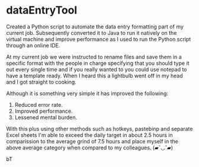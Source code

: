 # dataEntryTool
Created a Python script to automate the data entry formatting part of my current job. Subsequently converted it to Java to run it natively on the virtual machine and improve performance as I used to run the Python script through an online IDE.

At my current job we were instructed to rename files and save them in a specific format with the people in charge specifying that you should type it out every single time and if you really wanted to you could use notepad to have a template ready. When I heard this a lightbulb went off in my head and I got straight to cooking.

Although it is something very simple it has improved the following:
1) Reduced error rate.
2) Improved performance.
3) Lessened mental burden.

With this plus using other methods such as hotkeys, pastebinp and separate Excel sheets I'm able to exceed the daily target in about 2.5 hours in comparission to the average grind of 7.5 hours and place myself in the above average category when compared to my colleagues. (▰˘◡˘▰)

bT
